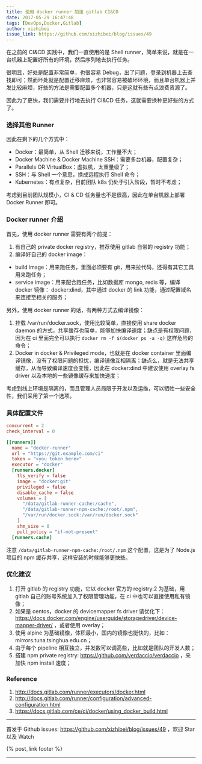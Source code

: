 ```yaml
---
title: 使用 docker runner 加速 gitlab CI&CD
date: 2017-05-29 16:47:48
tags: [DevOps,Docker,Gitlab]
author: xizhibei
issue_link: https://github.com/xizhibei/blog/issues/49
---
```

在之前的 CI&CD 实践中，我们一直使用的是 Shell runner，简单来说，就是在一台机器上配置好所有的环境，然后序列地去执行任务。

很明显，好处是配置非常简单，也很容易 Debug，出了问题，登录到机器上去查找即可；然而坏处就是配置迁移麻烦，也非常容易被破坏环境，而且单台机器上并发比较麻烦，好些的方法是需要配置多个机器，只是这就有些有点浪费资源了。

因此为了更快，我们需要并行地去执行 CI&CD 任务，这就需要换种更好些的方式了。

### 选择其他 Runner

因此在剩下的几个方式中：

-   Docker：最简单，从 Shell 迁移来说，工作量不大；
-   Docker Machine & Docker Machine SSH：需要多台机器，配置复杂；
-   Parallels OR VirtualBox：虚拟机，太重量级了；
-   SSH：与 Shell 一个意思，换成远程执行 Shell 命令；
-   Kubernetes：有点复杂，目前团队 k8s 仍处于引入阶段，暂时不考虑；

考虑到目前团队规模小，CI & CD 任务量也不是很高，因此在单台机器上部署 Docker Runner 即可。

### Docker runner 介绍

首先，使用 docker runner 需要有两个前提：

1.  有自己的 private docker registry，推荐使用 gitlab 自带的 registry 功能；
2.  编译好自己的 docker image：

-   build image：用来跑任务，里面必须要有 git，用来拉代码，还得有其它工具用来跑任务；
-   service image：用来配合跑任务，比如数据库 mongo, redis 等，编译 docker 镜像： docker:dind，其中通过 docker 的 link 功能，通过配置域名来连接至相关的服务；

另外，使用 docker runner 的话，有两种方式去编译镜像：

1.  挂载 /var/run/docker.sock，使用比较简单，直接使用 share docker daemon 的方式，共享缓存也简单，能够加快编译速度；缺点是有权限问题，因为在 ci 里面完全可以执行 `docker rm -f $(docker ps -a -q)` 这样危险的命令；
2.  Docker in docker & Privileged mode，也就是在 docker container 里面编译镜像，没有了权限问题的担忧，编译镜像互相隔离；缺点么，就是无法共享缓存，从而导致编译速度会变慢，因此在 docker:dind 中建议使用 overlay fs driver 以及本地的一些镜像缓存来加快速度；

考虑到线上环境是隔离的，而且管理人员局限于开发以及运维，可以牺牲一些安全性，我们采用了第一个选项。

### 具体配置文件

```toml
concurrent = 2
check_interval = 0

[[runners]]
  name = "docker-runner"
  url = "https://git.example.com/ci"
  token = "<you token here>"
  executor = "docker"
  [runners.docker]
    tls_verify = false
    image = "docker:git"
    privileged = false
    disable_cache = false
    volumes = [
      "/data/gitlab-runner-cache:/cache",
      "/data/gitlab-runner-npm-cache:/root/.npm",
      "/var/run/docker.sock:/var/run/docker.sock"
    ]
    shm_size = 0
    pull_policy = "if-not-present"
  [runners.cache]
```

注意 `/data/gitlab-runner-npm-cache:/root/.npm` 这个配置，这是为了 Node.js 项目的 npm 缓存共享，这样安装的时候能够更快些。

### 优化建议

1.  打开 gitlab 的 registry 功能，它以 docker 官方的 registry:2 为基础，用 gitlab 自己的账号系统加入了权限管理功能，在 ci 中也可以直接使用私有镜像；
2.  如果是 centos，docker 的 devicemapper fs driver 请优化下：<https://docs.docker.com/engine/userguide/storagedriver/device-mapper-driver/> ，或者使用 overlay； 
3.  使用 alpine 为基础镜像，体积最小，国内的镜像也挺快的，比如：mirrors.tuna.tsinghua.edu.cn；
4.  由于每个 pipeline 相互独立，并发数可以调高些，比如就是团队的开发人数；
5.  搭建 npm private registry: <https://github.com/verdaccio/verdaccio> ，来加快 npm install 速度；

### Reference

1.  <http://docs.gitlab.com/runner/executors/docker.html>
2.  <http://docs.gitlab.com/runner/configuration/advanced-configuration.html>
3.  <https://docs.gitlab.com/ce/ci/docker/using_docker_build.html>


***
首发于 Github issues: https://github.com/xizhibei/blog/issues/49 ，欢迎 Star 以及 Watch

{% post_link footer %}
***
